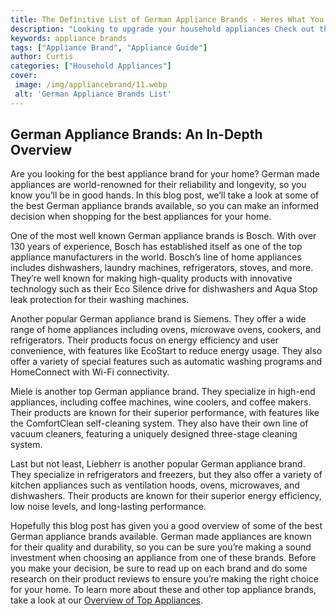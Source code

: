 ```yaml
---
title: The Definitive List of German Appliance Brands - Heres What You Need to Know
description: "Looking to upgrade your household appliances Check out this comprehensive list of German appliance brands to discover the best one for you With info on features and prices youll easily find the perfect appliance in no time"
keywords: appliance brands
tags: ["Appliance Brand", "Appliance Guide"]
author: Curtis
categories: ["Household Appliances"]
cover: 
 image: /img/appliancebrand/11.webp
 alt: 'German Appliance Brands List'
---
```

## German Appliance Brands: An In-Depth Overview 

Are you looking for the best appliance brand for your home? German made appliances are world-renowned for their reliability and longevity, so you know you’ll be in good hands. In this blog post, we’ll take a look at some of the best German appliance brands available, so you can make an informed decision when shopping for the best appliances for your home. 

One of the most well known German appliance brands is Bosch. With over 130 years of experience, Bosch has established itself as one of the top appliance manufacturers in the world. Bosch’s line of home appliances includes dishwashers, laundry machines, refrigerators, stoves, and more. They’re well known for making high-quality products with innovative technology such as their Eco Silence drive for dishwashers and Aqua Stop leak protection for their washing machines. 

Another popular German appliance brand is Siemens. They offer a wide range of home appliances including ovens, microwave ovens, cookers, and refrigerators. Their products focus on energy efficiency and user convenience, with features like EcoStart to reduce energy usage. They also offer a variety of special features such as automatic washing programs and HomeConnect with Wi-Fi connectivity. 

Miele is another top German appliance brand. They specialize in high-end appliances, including coffee machines, wine coolers, and coffee makers. Their products are known for their superior performance, with features like the ComfortClean self-cleaning system. They also have their own line of vacuum cleaners, featuring a uniquely designed three-stage cleaning system. 

Last but not least, Liebherr is another popular German appliance brand. They specialize in refrigerators and freezers, but they also offer a variety of kitchen appliances such as ventilation hoods, ovens, microwaves, and dishwashers. Their products are known for their superior energy efficiency, low noise levels, and long-lasting performance. 

Hopefully this blog post has given you a good overview of some of the best German appliance brands available. German made appliances are known for their quality and durability, so you can be sure you’re making a sound investment when choosing an appliance from one of these brands. Before you make your decision, be sure to read up on each brand and do some research on their product reviews to ensure you’re making the right choice for your home. To learn more about these and other top appliance brands, take a look at our [Overview of Top Appliances](./pages/appliance-overview).
